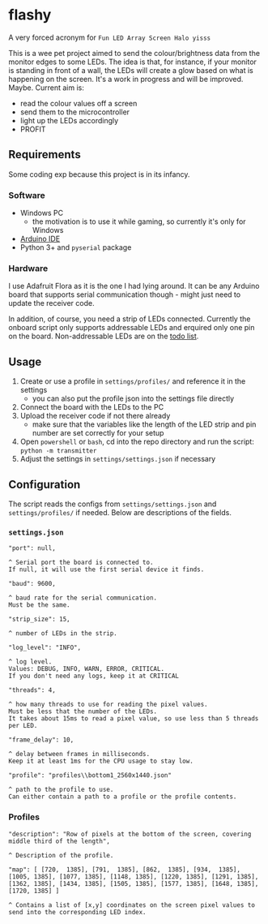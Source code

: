 # flashy
A very forced acronym for ```Fun LED Array Screen Halo yisss```

This is a wee pet project aimed to send the colour/brightness data from the monitor edges to some LEDs. 
The idea is that, for instance, if your monitor is standing in front of a wall, the LEDs will create a glow based on what is happening on the screen.
It's a work in progress and will be improved. Maybe.
Current aim is:

- read the colour values off a screen
- send them to the microcontroller
- light up the LEDs accordingly
- PROFIT

## Requirements

Some coding exp because this project is in its infancy.

### Software

- Windows PC
    - the motivation is to use it while gaming, so currently it's only for Windows
- [Arduino IDE](https://www.arduino.cc/en/guide/windows)
- Python 3+ and `pyserial` package

### Hardware

I use Adafruit Flora as it is the one I had lying around.
It can be any Arduino board that supports serial communication though - might just need to update the receiver code.

In addition, of course, you need a strip of LEDs connected.
Currently the onboard script only supports addressable LEDs and erquired only one pin on the board.
Non-addressable LEDs are on the [todo list](TODO.md).

## Usage

1. Create or use a profile in `settings/profiles/` and reference it in the settings
    - you can also put the profile json into the settings file directly
1. Connect the board with the LEDs to the PC
2. Upload the receiver code if not there already
    - make sure that the variables like the length of the LED strip and pin number are set correctly for your setup
3. Open `powershell` or `bash`, cd into the repo directory and run the script: `python -m transmitter`
4. Adjust the settings in `settings/settings.json` if necessary

## Configuration

The script reads the configs from `settings/settings.json` and `settings/profiles/` if needed.
Below are descriptions of the fields.

### `settings.json`

`"port": null,`

    ^ Serial port the board is connected to.
    If null, it will use the first serial device it finds.

`"baud": 9600,`

    ^ baud rate for the serial communication.
    Must be the same.

`"strip_size": 15,`

    ^ number of LEDs in the strip.

`"log_level": "INFO",`

    ^ log level.
    Values: DEBUG, INFO, WARN, ERROR, CRITICAL.
    If you don't need any logs, keep it at CRITICAL

`"threads": 4,`

    ^ how many threads to use for reading the pixel values.
    Must be less that the number of the LEDs.
    It takes about 15ms to read a pixel value, so use less than 5 threads per LED.

`"frame_delay": 10,`

    ^ delay between frames in milliseconds.
    Keep it at least 1ms for the CPU usage to stay low.

`"profile": "profiles\\bottom1_2560x1440.json"`

    ^ path to the profile to use.
    Can either contain a path to a profile or the profile contents.

### Profiles

`"description": "Row of pixels at the bottom of the screen, covering middle third of the length",`

    ^ Description of the profile.

`"map": [
    [720,  1385],
    [791,  1385],
    [862,  1385],
    [934,  1385],
    [1005, 1385],
    [1077, 1385],
    [1148, 1385],
    [1220, 1385],
    [1291, 1385],
    [1362, 1385],
    [1434, 1385],
    [1505, 1385],
    [1577, 1385],
    [1648, 1385],
    [1720, 1385]
]`

    ^ Contains a list of [x,y] coordinates on the screen pixel values to send into the corresponding LED index.
